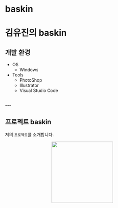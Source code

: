 # baskin

# 김유진의 baskin  
## 개발 환경  
- OS
    - Windows
- Tools
    - PhotoShop
    - Illustrator
    - Visual Studio Code
<br>
---
<br>

## 프로젝트 baskin  
저의 `프로젝트`를 소개합니다.  
<div style="text-align:center;">
    <img src="../images/시안디자인-김유진.png" width="200">
</div>
